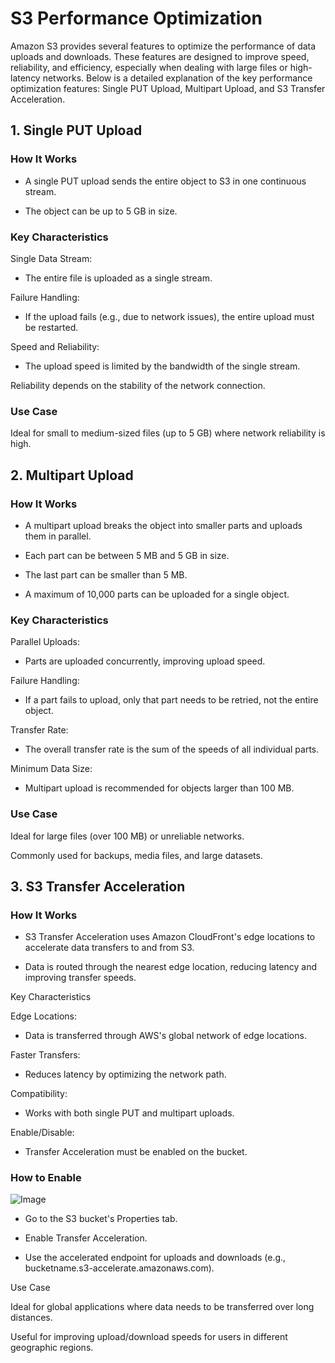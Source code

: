 # S3 Performance Optimization

Amazon S3 provides several features to optimize the performance of data uploads and downloads. These features are designed to improve speed, reliability, and efficiency, especially when dealing with large files or high-latency networks. Below is a detailed explanation of the key performance optimization features: Single PUT Upload, Multipart Upload, and S3 Transfer Acceleration.

## 1. Single PUT Upload

### How It Works

 - A single PUT upload sends the entire object to S3 in one continuous stream.

- The object can be up to 5 GB in size.

### Key Characteristics

Single Data Stream:

- The entire file is uploaded as a single stream.

Failure Handling:

- If the upload fails (e.g., due to network issues), the entire upload must be restarted.

Speed and Reliability:

- The upload speed is limited by the bandwidth of the single stream.

Reliability depends on the stability of the network connection.

### Use Case

Ideal for small to medium-sized files (up to 5 GB) where network reliability is high.


## 2. Multipart Upload

### How It Works

- A multipart upload breaks the object into smaller parts and uploads them in parallel.

- Each part can be between 5 MB and 5 GB in size.

- The last part can be smaller than 5 MB.

- A maximum of 10,000 parts can be uploaded for a single object.

### Key Characteristics

Parallel Uploads:

- Parts are uploaded concurrently, improving upload speed.

Failure Handling:

- If a part fails to upload, only that part needs to be retried, not the entire object.

Transfer Rate:

- The overall transfer rate is the sum of the speeds of all individual parts.

Minimum Data Size:

- Multipart upload is recommended for objects larger than 100 MB.

### Use Case

Ideal for large files (over 100 MB) or unreliable networks.

Commonly used for backups, media files, and large datasets.


## 3. S3 Transfer Acceleration

### How It Works

- S3 Transfer Acceleration uses Amazon CloudFront's edge locations to accelerate data transfers to and from S3.

- Data is routed through the nearest edge location, reducing latency and improving transfer speeds.

Key Characteristics

Edge Locations:

- Data is transferred through AWS's global network of edge locations.

Faster Transfers:

- Reduces latency by optimizing the network path.

Compatibility:

- Works with both single PUT and multipart uploads.

Enable/Disable:

- Transfer Acceleration must be enabled on the bucket.

### How to Enable

![Image](https://github.com/user-attachments/assets/0f9b1d71-181e-40cb-b335-71ca4de2e149)

- Go to the S3 bucket's Properties tab.

- Enable Transfer Acceleration.

- Use the accelerated endpoint for uploads and downloads (e.g., bucketname.s3-accelerate.amazonaws.com).

Use Case

Ideal for global applications where data needs to be transferred over long distances.

Useful for improving upload/download speeds for users in different geographic regions.






